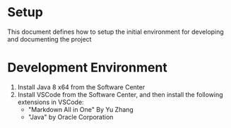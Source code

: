 # Setup
This document defines how to setup the initial environment for developing and documenting the project

# Development Environment
1. Install Java 8 x64 from the Software Center
2. Install VSCode from the Software Center, and then install the following extensions in VSCode:
    - "Markdown All in One" By Yu Zhang
    - "Java" by Oracle Corporation
